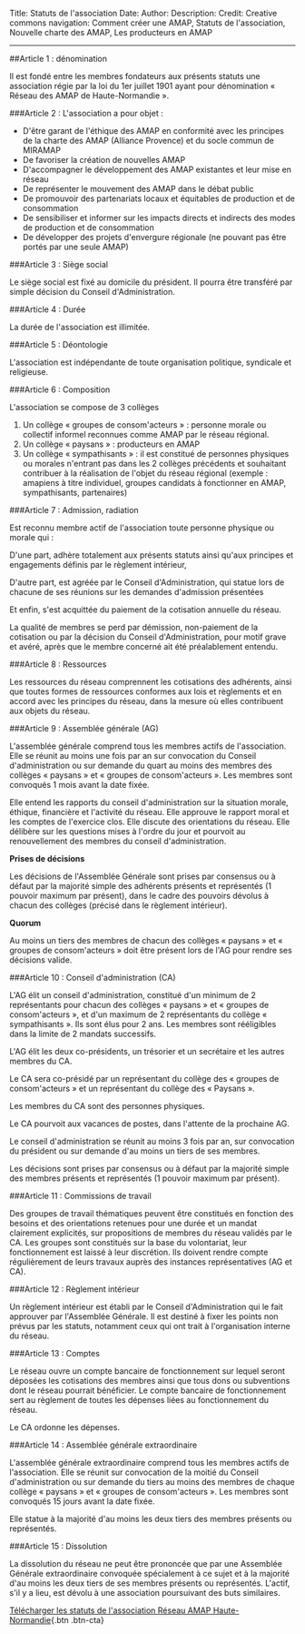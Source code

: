 Title: Statuts de l'association
Date:
Author:
Description:
Credit: Creative commons
navigation: Comment créer une AMAP, Statuts de l'association, Nouvelle charte des AMAP, Les producteurs en AMAP

---

##Article 1 : dénomination

Il est fondé entre les membres fondateurs aux présents statuts une association régie par la loi du 1er juillet 1901 ayant pour dénomination « Réseau des AMAP de Haute-Normandie ».

###Article 2 : L'association a pour objet :

- D'être garant de l'éthique des AMAP en conformité avec les principes de la charte des AMAP (Alliance Provence) et du socle commun de MIRAMAP
- De favoriser la création de nouvelles AMAP
- D'accompagner le développement des AMAP existantes et leur mise en réseau
- De représenter le mouvement des AMAP dans le débat public
- De promouvoir des partenariats locaux et équitables de production et de consommation
- De sensibiliser et informer sur les impacts directs et indirects des modes de production et de consommation
- De développer des projets d'envergure régionale (ne pouvant pas être portés par une seule AMAP)

 

###Article 3 : Siège social

Le siège social est fixé au domicile du président. Il pourra être transféré par simple décision du Conseil d'Administration.

 

###Article 4 : Durée

La durée de l'association est illimitée.

 

###Article 5 : Déontologie

L'association est indépendante de toute organisation politique, syndicale et religieuse.

 

###Article 6 : Composition

L'association se compose de 3 collèges

1. Un collège « groupes de consom'acteurs » : personne morale ou collectif informel reconnues comme AMAP par le réseau régional.
2. Un collège « paysans » : producteurs en AMAP
3. Un collège « sympathisants » : il est constitué de personnes physiques ou morales n'entrant pas dans les 2 collèges précédents et souhaitant contribuer à la réalisation de l'objet du réseau régional (exemple : amapiens à titre individuel, groupes candidats à fonctionner en AMAP, sympathisants, partenaires)

 

###Article 7 : Admission, radiation

Est reconnu membre actif de l'association toute personne physique ou morale qui :

D'une part, adhère totalement aux présents statuts ainsi qu'aux principes et engagements définis par le règlement intérieur,

D'autre part, est agréée par le Conseil d'Administration, qui statue lors de chacune de ses réunions sur les demandes d'admission présentées

Et enfin, s'est acquittée du paiement de la cotisation annuelle du réseau.

La qualité de membres se perd par démission, non-paiement de la cotisation ou par la décision du Conseil d'Administration, pour motif grave et avéré, après que le membre concerné ait été préalablement entendu.

 

###Article 8 : Ressources

Les ressources du réseau comprennent les cotisations des adhérents, ainsi que toutes formes de ressources conformes aux lois et règlements et en accord avec les principes du réseau, dans la mesure où elles contribuent aux objets du réseau.

 

###Article 9 : Assemblée générale (AG)

L'assemblée générale comprend tous les membres actifs de l'association. Elle se réunit au moins une fois par an sur convocation du Conseil d'administration ou sur demande du quart au moins des membres des collèges « paysans » et « groupes de consom'acteurs ». Les membres sont convoqués 1 mois avant la date fixée.

Elle entend les rapports du conseil d'administration sur la situation morale, éthique, financière et l'activité du réseau. Elle approuve le rapport moral et les comptes de l'exercice clos. Elle discute des orientations du réseau. Elle délibère sur les questions mises à l'ordre du jour et pourvoit au renouvellement des membres du conseil d'administration.

**Prises de décisions**

Les décisions de l'Assemblée Générale sont prises par consensus ou à défaut par la majorité simple des adhérents présents et représentés (1 pouvoir maximum par présent), dans le cadre des pouvoirs dévolus à chacun des collèges (précisé dans le règlement intérieur).

**Quorum**

Au moins un tiers des membres de chacun des collèges « paysans » et « groupes de consom'acteurs » doit être présent lors de l'AG pour rendre ses décisions valide.

 
###Article 10 : Conseil d'administration (CA)

L'AG élit un conseil d'administration, constitué d'un minimum de 2 représentants pour chacun des collèges « paysans » et « groupes de consom'acteurs », et d'un maximum de 2 représentants du collège « sympathisants ». Ils sont élus pour 2 ans. Les membres sont rééligibles dans la limite de 2 mandats successifs.

L'AG élit les deux co-présidents, un trésorier et un secrétaire et les autres membres du CA.

Le CA sera co-présidé par un représentant du collège des « groupes de consom'acteurs » et un représentant du collège des « Paysans ».

Les membres du CA sont des personnes physiques.

Le CA pourvoit aux vacances de postes, dans l'attente de la prochaine AG.

Le conseil d'administration se réunit au moins 3 fois par an, sur convocation du président ou sur demande d'au moins un tiers de ses membres.

Les décisions sont prises par consensus ou à défaut par la majorité simple des membres présents et représentés (1 pouvoir maximum par présent).

 

###Article 11 : Commissions de travail

Des groupes de travail thématiques peuvent être constitués en fonction des besoins et des orientations retenues pour une durée et un mandat clairement explicités, sur propositions de membres du réseau validés par le CA. Les groupes sont constitués sur la base du volontariat, leur fonctionnement est laissé à leur discrétion. Ils doivent rendre compte régulièrement de leurs travaux auprès des instances représentatives (AG et CA).

 

###Article 12 : Règlement intérieur

Un règlement intérieur est établi par le Conseil d'Administration qui le fait approuver par l'Assemblée Générale. Il est destiné à fixer les points non prévus par les statuts, notamment ceux qui ont trait à l'organisation interne du réseau.

 

###Article 13 : Comptes

Le réseau ouvre un compte bancaire de fonctionnement sur lequel seront déposées les cotisations des membres ainsi que tous dons ou subventions dont le réseau pourrait bénéficier. Le compte bancaire de fonctionnement sert au règlement de toutes les dépenses liées au fonctionnement du réseau.

Le CA ordonne les dépenses.

 

###Article 14 : Assemblée générale extraordinaire 

L'assemblée générale extraordinaire comprend tous les membres actifs de l'association. Elle se réunit sur convocation de la moitié du Conseil d'administration ou sur demande du tiers au moins des membres de chaque collège « paysans » et « groupes de consom'acteurs ». Les membres sont convoqués 15 jours avant la date fixée.

Elle statue à la majorité d'au moins les deux tiers des membres présents ou représentés.

 

###Article 15 : Dissolution

La dissolution du réseau ne peut être prononcée que par une Assemblée Générale extraordinaire convoquée spécialement à ce sujet et à la majorité d'au moins les deux tiers de ses membres présents ou représentés. L'actif, s'il y a lieu, est dévolu à une association poursuivant des buts similaires.

 
[Télécharger les statuts de l'association Réseau AMAP Haute-Normandie](telechargements/status-du-reseau-regionnal-des-amaps-de-hautes-normandie.pdf){.btn .btn-cta}
 



 

